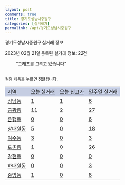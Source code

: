 ```yaml
---
layout: post
comments: true
title: 경기도성남시중원구
categories: [실거래가]
permalink: /apt/경기도성남시중원구
---
```


경기도성남시중원구 실거래 정보

2023년 02월 21일 등록된 실거래 정보: 22건

<!--<script async src="https://pagead2.googlesyndication.com/pagead/js/adsbygoogle.js?client=ca-pub-3485438051770037"
 crossorigin="anonymous"></script>-->

<script type="text/javascript">
  google.charts.load('current', {'packages':['corechart']});
  google.charts.setOnLoadCallback(drawChart);

  function drawChart() {
    var data = google.visualization.arrayToDataTable([['거래일', '매매', '전월세', '전매'], ['21-01', 4, 3, 0], ['21-02', 0, 1, 0], ['21-03', 0, 1, 0], ['21-04', 0, 1, 0], ['21-05', 0, 1, 0], ['21-06', 0, 1, 0], ['21-07', 0, 8, 1], ['21-08', 41, 51, 2], ['21-09', 1, 3, 0], ['21-10', 0, 6, 0], ['21-11', 3, 8, 0], ['21-12', 0, 1, 0], ['22-01', 0, 12, 0], ['22-02', 8, 49, 0], ['22-03', 28, 178, 3], ['22-04', 42, 288, 6], ['22-05', 21, 147, 4], ['22-06', 14, 153, 2], ['22-07', 14, 196, 4], ['22-08', 13, 198, 7], ['22-09', 6, 171, 6], ['22-10', 13, 207, 5], ['22-11', 12, 172, 8], ['22-12', 12, 234, 6], ['23-01', 28, 224, 2], ['23-02', 9, 102, 2]]);

    var options = {
      title: '최근 1년간 유형별 거래량 추이',
      legend: { position: 'bottom' }
    };

    setTimeout(function() {
        var chart = new google.visualization.LineChart(document.getElementById('columnchart_material'));
        chart.draw(data, (options));
        document.getElementById('loading').style.display = 'none';
        var dayLabel = (new Date()).getDay();
        if (dayLabel < 2) {
            sorttable.innerSortFunction.apply(document.getElementById('week'), []);
            sorttable.innerSortFunction.apply(document.getElementById('week'), []);        
        }
        else {
            sorttable.innerSortFunction.apply(document.getElementById('today'), []);
            sorttable.innerSortFunction.apply(document.getElementById('today'), []);
        }
    }, 200);

  }
</script>

<div id="loading" style="z-index:20; display: block; margin-left: 35px">"그래프를 그리고 있습니다"</div>
<div id="columnchart_material" style="width: 95%; margin-left: -35px; display: block"></div>
<!--<div style="width: 95%; margin-left: -35px; display: block">
      <script async src="https://pagead2.googlesyndication.com/pagead/js/adsbygoogle.js?client=ca-pub-3485438051770037"
          crossorigin="anonymous"></script>
      <ins class="adsbygoogle"
          style="display:block"
          data-ad-format="fluid"
          data-ad-layout-key="-fb+5w+4e-db+86"
          data-ad-client="ca-pub-3485438051770037"
          data-ad-slot="1827090281"></ins>
      <script>
          (adsbygoogle = window.adsbygoogle || []).push({});
      </script>
</div>-->
<br>

<font size='small' style='font-size: small;'>컬럼 제목을 누르면 정렬됩니다.</font>
<table class="sortable">
  <tr style='background-color: rgba(114, 132, 186,0.4);'>
    <td id="region"><a href="#">지역</a></td>
    <td id="today"><a href="#">오늘 실거래</a></td>
    <td id="today_new"><a href="#">오늘 신고가</a></td>
    <td id="week"><a href="#">일주일 실거래</a></td>
  </tr>

  
  <tr class="item">
    <td><a href="경기도성남시중원구성남동">성남동</a></td>
    <td><a href="경기도성남시중원구성남동">1</a></td>
    <td><a href="경기도성남시중원구성남동">1</a></td>
    <td><a href="경기도성남시중원구성남동">6</a></td>
  </tr>
    

  <tr class="item">
    <td><a href="경기도성남시중원구금광동">금광동</a></td>
    <td><a href="경기도성남시중원구금광동">11</a></td>
    <td><a href="경기도성남시중원구금광동">2</a></td>
    <td><a href="경기도성남시중원구금광동">27</a></td>
  </tr>
    

  <tr class="item">
    <td><a href="경기도성남시중원구은행동">은행동</a></td>
    <td><a href="경기도성남시중원구은행동">0</a></td>
    <td><a href="경기도성남시중원구은행동">0</a></td>
    <td><a href="경기도성남시중원구은행동">6</a></td>
  </tr>
    

  <tr class="item">
    <td><a href="경기도성남시중원구상대원동">상대원동</a></td>
    <td><a href="경기도성남시중원구상대원동">5</a></td>
    <td><a href="경기도성남시중원구상대원동">0</a></td>
    <td><a href="경기도성남시중원구상대원동">18</a></td>
  </tr>
    

  <tr class="item">
    <td><a href="경기도성남시중원구여수동">여수동</a></td>
    <td><a href="경기도성남시중원구여수동">3</a></td>
    <td><a href="경기도성남시중원구여수동">0</a></td>
    <td><a href="경기도성남시중원구여수동">3</a></td>
  </tr>
    

  <tr class="item">
    <td><a href="경기도성남시중원구도촌동">도촌동</a></td>
    <td><a href="경기도성남시중원구도촌동">1</a></td>
    <td><a href="경기도성남시중원구도촌동">0</a></td>
    <td><a href="경기도성남시중원구도촌동">26</a></td>
  </tr>
    

  <tr class="item">
    <td><a href="경기도성남시중원구갈현동">갈현동</a></td>
    <td><a href="경기도성남시중원구갈현동">0</a></td>
    <td><a href="경기도성남시중원구갈현동">0</a></td>
    <td><a href="경기도성남시중원구갈현동">0</a></td>
  </tr>
    

  <tr class="item">
    <td><a href="경기도성남시중원구하대원동">하대원동</a></td>
    <td><a href="경기도성남시중원구하대원동">0</a></td>
    <td><a href="경기도성남시중원구하대원동">0</a></td>
    <td><a href="경기도성남시중원구하대원동">3</a></td>
  </tr>
    

  <tr class="item">
    <td><a href="경기도성남시중원구중앙동">중앙동</a></td>
    <td><a href="경기도성남시중원구중앙동">1</a></td>
    <td><a href="경기도성남시중원구중앙동">0</a></td>
    <td><a href="경기도성남시중원구중앙동">8</a></td>
  </tr>
    


</table>


    